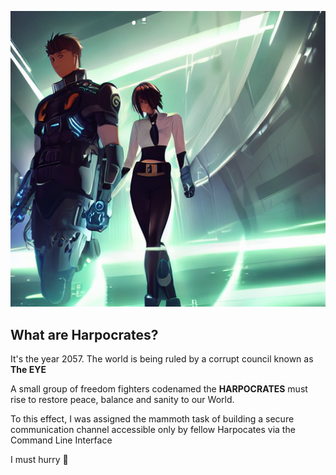 
![illustration](./harpocrates~2.png)

## What are Harpocrates? 
It's the year 2057. The world is being 
ruled by a corrupt council known as **The EYE**


A small group of freedom fighters codenamed the **HARPOCRATES**
  must rise to restore peace, 
balance and sanity to our World.


To this effect, I was assigned the mammoth task of building a secure communication  channel accessible only by fellow Harpocates via the Command Line Interface 

I must hurry 🦀
